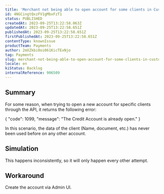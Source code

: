 ```yaml
---
title: 'Merchant not being able to open account for some clients in Customer Credit API'
id: 4NGCingtQxzFV1gMbxFzT1
status: PUBLISHED
createdAt: 2023-09-25T13:22:58.063Z
updatedAt: 2023-09-25T13:22:58.651Z
publishedAt: 2023-09-25T13:22:58.651Z
firstPublishedAt: 2023-09-25T13:22:58.651Z
contentType: knownIssue
productTeam: Payments
author: 2mXZkbi0oi061KicTExNjo
tag: Payments
slug: merchant-not-being-able-to-open-account-for-some-clients-in-customer-credit-api
locale: en
kiStatus: Backlog
internalReference: 906509
---
```


## Summary


For some reason, when trying to open a new account for specific clients through the API, it returns the following error:

{
"code": 1099,
"message": "The Credit Account is already open."
}


In this scenario, the data of the client (Name, document, etc.) has never been used before on any other account.


##

## Simulation


This happens inconsistently, so it will only happen every other attempt.


##

## Workaround


Create the account via Admin UI.






